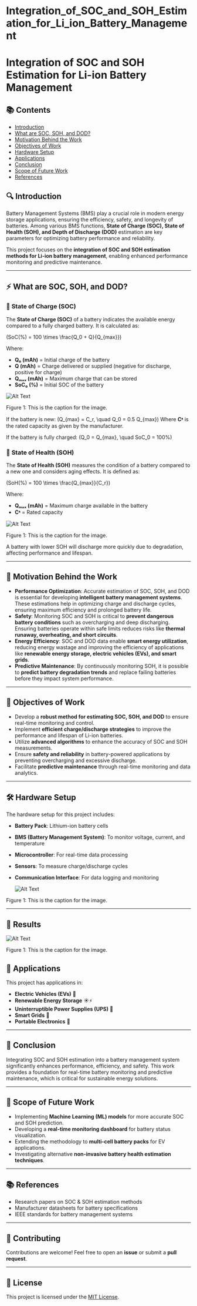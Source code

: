 # Integration_of_SOC_and_SOH_Estimation_for_Li_ion_Battery_Management

# Integration of SOC and SOH Estimation for Li-ion Battery Management

## 📚 Contents

- [Introduction](#introduction)
- [What are SOC, SOH, and DOD?](#what-are-soc-soh-and-dod)
- [Motivation Behind the Work](#motivation-behind-the-work)
- [Objectives of Work](#objectives-of-work)
- [Hardware Setup](#hardware-setup)
- [Applications](#applications)
- [Conclusion](#conclusion)
- [Scope of Future Work](#scope-of-future-work)
- [References](#references)

## 🔍 **Introduction**

Battery Management Systems (BMS) play a crucial role in modern energy storage applications, ensuring the efficiency, safety, and longevity of batteries. Among various BMS functions, **State of Charge (SOC), State of Health (SOH), and Depth of Discharge (DOD)** estimation are key parameters for optimizing battery performance and reliability.

This project focuses on the **integration of SOC and SOH estimation methods for Li-ion battery management**, enabling enhanced performance monitoring and predictive maintenance.

---

## ⚡ **What are SOC, SOH, and DOD?**

### 💪 **State of Charge (SOC)**

The **State of Charge (SOC)** of a battery indicates the available energy compared to a fully charged battery. It is calculated as:

\(SoC(\%) = 100 \times \frac{Q_0 + Q}{Q_{max}}\)

Where:

- **Q₀ (mAh)** = Initial charge of the battery
- **Q (mAh)** = Charge delivered or supplied (negative for discharge, positive for charge)
- **Qₘₐₓ (mAh)** = Maximum charge that can be stored
- **SoC₀ (%)** = Initial SOC of the battery

![Alt Text](path-to-image.png)

Figure 1: This is the caption for the image.

If the battery is new:
\(Q_{max} = C_r, \quad Q_0 = 0.5 Q_{max}\)
Where **Cᵜ** is the rated capacity as given by the manufacturer.

If the battery is fully charged:
\(Q_0 = Q_{max}, \quad SoC_0 = 100\%\)


### 🏥 **State of Health (SOH)**

The **State of Health (SOH)** measures the condition of a battery compared to a new one and considers aging effects. It is defined as:

\(SoH(\%) = 100 \times \frac{Q_{max}}{C_r}\)

Where:

- **Qₘₐₓ (mAh)** = Maximum charge available in the battery
- **Cᵜ** = Rated capacity

![Alt Text](path-to-image.png)

Figure 1: This is the caption for the image.

A battery with lower SOH will discharge more quickly due to degradation, affecting performance and lifespan.

---

## 🎯 **Motivation Behind the Work**

- **Performance Optimization**: Accurate estimation of SOC, SOH, and DOD is essential for developing **intelligent battery management systems**. These estimations help in optimizing charge and discharge cycles, ensuring maximum efficiency and prolonged battery life.
- **Safety**: Monitoring SOC and SOH is critical to **prevent dangerous battery conditions** such as overcharging and deep discharging. Ensuring batteries operate within safe limits reduces risks like **thermal runaway, overheating, and short circuits**.
- **Energy Efficiency**: SOC and DOD data enable **smart energy utilization**, reducing energy wastage and improving the efficiency of applications like **renewable energy storage, electric vehicles (EVs), and smart grids**.
- **Predictive Maintenance**: By continuously monitoring SOH, it is possible to **predict battery degradation trends** and replace failing batteries before they impact system performance.

---

## 🎯 **Objectives of Work**

- Develop a **robust method for estimating SOC, SOH, and DOD** to ensure real-time monitoring and control.
- Implement **efficient charge/discharge strategies** to improve the performance and lifespan of Li-ion batteries.
- Utilize **advanced algorithms** to enhance the accuracy of SOC and SOH measurements.
- Ensure **safety and reliability** in battery-powered applications by preventing overcharging and excessive discharge.
- Facilitate **predictive maintenance** through real-time monitoring and data analytics.

---

## 🛠 **Hardware Setup**

The hardware setup for this project includes:

- **Battery Pack**: Lithium-ion battery cells
- **BMS (Battery Management System)**: To monitor voltage, current, and temperature
- **Microcontroller**: For real-time data processing
- **Sensors**: To measure charge/discharge cycles
- **Communication Interface**: For data logging and monitoring

  ![Alt Text](path-to-image.png)

Figure 1: This is the caption for the image.

---

## 🎯 Results

![Alt Text](path-to-image.png)

Figure 1: This is the caption for the image.


## 🚀 **Applications**

This project has applications in:

- **Electric Vehicles (EVs)** 🚗
- **Renewable Energy Storage** ☀️⚡
- **Uninterruptible Power Supplies (UPS)** 🔋
- **Smart Grids** 🏩
- **Portable Electronics** 📱

---

## 🏁 **Conclusion**

Integrating SOC and SOH estimation into a battery management system significantly enhances performance, efficiency, and safety. This work provides a foundation for real-time battery monitoring and predictive maintenance, which is critical for sustainable energy solutions.

---

## 🔮 **Scope of Future Work**

- Implementing **Machine Learning (ML) models** for more accurate SOC and SOH prediction.
- Developing a **real-time monitoring dashboard** for battery status visualization.
- Extending the methodology to **multi-cell battery packs** for EV applications.
- Investigating alternative **non-invasive battery health estimation techniques**.

---

## 📚 **References**

- Research papers on SOC & SOH estimation methods
- Manufacturer datasheets for battery specifications
- IEEE standards for battery management systems

---

## 🤝 **Contributing**

Contributions are welcome! Feel free to open an **issue** or submit a **pull request**.

---

## 📜 **License**

This project is licensed under the [MIT License](LICENSE).


